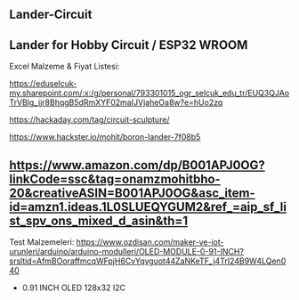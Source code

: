 Lander-Circuit
---------------------------------------
Lander for Hobby Circuit / ESP32 WROOM
---------------------------------------
Excel Malzeme & Fiyat Listesi:

https://eduselcuk-my.sharepoint.com/:x:/g/personal/793301015_ogr_selcuk_edu_tr/EUQ3QJAoTrVBlg_jjr8BhqgB5dRmXYF02maIJVjaheOa8w?e=hUo2zq

https://hackaday.com/tag/circuit-sculpture/

https://www.hackster.io/mohit/boron-lander-7f08b5

https://www.amazon.com/dp/B001APJ0OG?linkCode=ssc&tag=onamzmohitbho-20&creativeASIN=B001APJ0OG&asc_item-id=amzn1.ideas.1L0SLUEQYGUM2&ref_=aip_sf_list_spv_ons_mixed_d_asin&th=1
---------------------------------------
Test Malzemeleri:
https://www.ozdisan.com/maker-ve-iot-urunleri/arduino/arduino-modulleri/OLED-MODULE-0-91-INCH?srsltid=AfmBOoraffmcqWFpjH6CvYqvguot44ZaNKeTF_j4TrI24B9W4LQen040
* 0.91 INCH OLED 128x32 I2C
